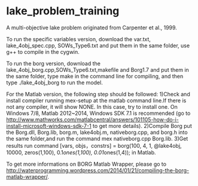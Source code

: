 lake_problem_training
=====================

  A multi-objective  lake problem originated from Carpenter et al., 1999.

To run the specific variables version, download the var.txt, lake_4obj_spec.cpp, SOWs_Type6.txt and put them in the same folder, use g++ to compile in the cygwin.


To run the borg version, download the lake_4obj_borg.cpp,SOWs_Type6.txt,makefile and Borg1.7 and put them in the same folder, type make in the command line for compiling, and then type   ./lake_4obj_borg to run the model.




For the Matlab version, the following step should be followed:
1)Check and install compiler  running mex-setup at the matlab command line.If there is not any compiler, it will show NONE. In this case, try to install one. On Windows 7/8, Matlab 2012~2014, Windows SDK 7.1 is recommended (go to http://www.mathworks.com/matlabcentral/answers/101105-how-do-i-install-microsoft-windows-sdk-7-1 to get more details).
2)Compile Borg  put the Borg.dll, Borg.lib, borg.m, lake4obj.m, nativeborg.cpp, and borg.h into the same folder,and run the command mex nativeborg.cpp Borg.lib.
3)Get  results  run command  [vars, objs，constrs] = borg(100, 4, 1, @lake4obj, 10000, zeros(1,100), 0.1*ones(1,100), 0.01*ones(1,4)); in Matlab.

To get more informations on BORG Matlab Wrapper, please go to http://waterprogramming.wordpress.com/2014/01/21/compiling-the-borg-matlab-wrapper/.

